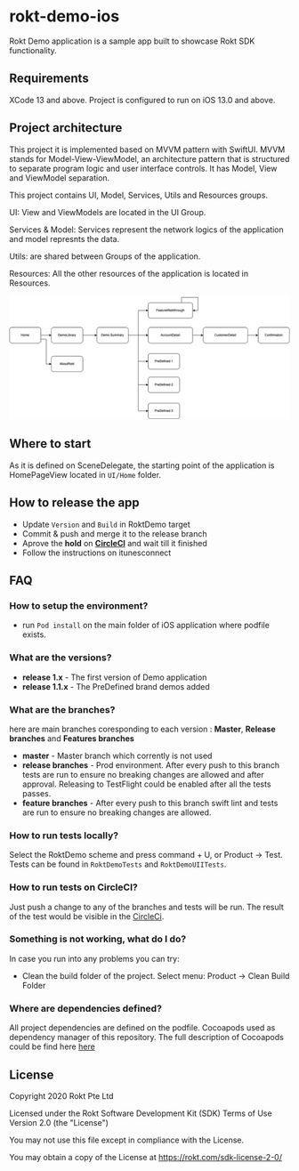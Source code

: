 # rokt-demo-ios
Rokt Demo application is a sample app built to showcase Rokt SDK functionality.

## Requirements

XCode 13 and above. Project is configured to run on iOS 13.0 and above.

## Project architecture

This project it is implemented based on MVVM pattern with SwiftUI. 
MVVM stands for Model-View-ViewModel, an architecture pattern that is structured to separate program logic and user interface controls. It has Model, View and ViewModel separation. 

This project contains UI, Model, Services, Utils and Resources groups.

UI: View and ViewModels are located in the UI Group.

Services & Model: Services represent the network logics of the application and model represnts the data.

Utils: are shared between Groups of the application.

Resources: All the other resources of the application is located in Resources. 

![UI diagram](diagram.png)

## Where to start

As it is defined on SceneDelegate, the starting point of the application is HomePageView located in `UI/Home` folder.

## How to release the app
- Update `Version` and `Build` in RoktDemo target
- Commit & push and merge it to the release branch
- Aprove the **hold** on **[CircleCI](https://circleci.com/)** and wait till it finished
- Follow the instructions on itunesconnect

## FAQ

### How to setup the environment?
- run `Pod install` on the main folder of iOS application where podfile exists.

### What are the versions?

* **release 1.x** - The first version of Demo application
* **release 1.1.x** - The PreDefined brand demos added

### What are the branches?

here are main branches coresponding to each version : **Master**, **Release branches** and **Features branches**

* **master** - Master branch which corrently is not used
* **release branches** - Prod environment. After every push to this branch tests are run to ensure no breaking changes are allowed and after approval. Releasing to TestFlight could be enabled after all the tests passes. 
* **feature branches** - After every push to this branch swift lint and tests are run to ensure no breaking changes are allowed.

### How to run tests locally?

Select the RoktDemo scheme and press command + U, or Product -> Test.
Tests can be found in `RoktDemoTests` and `RoktDemoUIITests`.

### How to run tests on CircleCI?

Just push a change to any of the branches and tests will be run. The result of the test would be visible in the [CircleCi](https://circleci.com/).

### Something is not working, what do I do?

In case you run into any problems you can try:

* Clean the build folder of the project. Select menu: Product -> Clean Build Folder

### Where are dependencies defined?

All project dependencies are defined on the podfile. Cocoapods used as dependency manager of this repository. The full description of Cocoapods could be find here [here](https://cocoapods.org/)

## License

Copyright 2020 Rokt Pte Ltd

Licensed under the Rokt Software Development Kit (SDK) Terms of Use
Version 2.0 (the "License")

You may not use this file except in compliance with the License.

You may obtain a copy of the License at https://rokt.com/sdk-license-2-0/